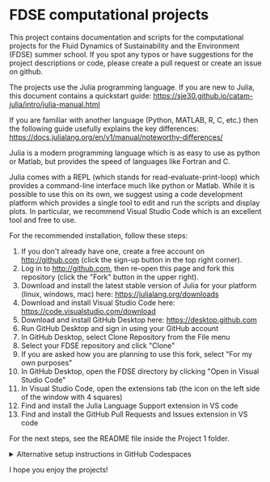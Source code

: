 # FDSE computational projects
This project contains documentation and scripts for the computational projects for the Fluid Dynamics of Sustainability and the Environment (FDSE) summer school. If you spot any typos or have suggestions for the project descriptions or code, please create a pull request or create an issue on github.

The projects use the Julia programming language. 
If you are new to Julia, this document contains a quickstart guide:
https://sje30.github.io/catam-julia/intro/julia-manual.html

If you are familiar with another language (Python, MATLAB, R, C, etc.) then the following guide usefully explains the key differences:
https://docs.julialang.org/en/v1/manual/noteworthy-differences/

Julia is a modern programming language which is as easy to use as python or Matlab, but provides the speed of languages like Fortran and C.

Julia comes with a REPL (which stands for read-evaluate-print-loop) which provides a command-line interface much like python or Matlab. While it is possible to use this on its own, we suggest using a code development platform which provides a single tool to edit and run the scripts and display plots. In particular, we recommend Visual Studio Code which is an excellent tool and free to use.

For the recommended installation, follow these steps:
1. If you don't already have one, create a free account on http://github.com (click the sign-up button in the top right corner).
2. Log in to http://github.com, then re-open this page and fork this repository (click the "Fork" button in the upper right).
4. Download and install the latest stable version of Julia for your platform (linux, windows, mac) here: https://julialang.org/downloads
5. Download and install Visual Studio Code here: https://code.visualstudio.com/download
6. Download and install GitHub Desktop here: https://desktop.github.com
7. Run GitHub Desktop and sign in using your GitHub account
8. In GitHub Desktop, select Clone Repository from the File menu
9. Select your FDSE repository and click "Clone"
10. If you are asked how you are planning to use this fork, select "For my own purposes"
11. In GitHub Desktop, open the FDSE directory by clicking "Open in Visual Studio Code"
13. In Visual Studio Code, open the extensions tab (the icon on the left side of the window with 4 squares)
14. Find and install the Julia Language Support extension in VS code
15. Find and install the GitHub Pull Requests and Issues extension in VS code

For the next steps, see the README file inside the Project 1 folder.

<details>
<summary>Alternative setup instructions in GitHub Codespaces</summary>
   
An alternative way to run these projects is in [GitHub codespaces](https://github.com/features/codespaces) which is useful if you have problems installing Julia etc.

To run this way:
1. Fork this repository by clicking the "Fork" button above
2. In your fork click the "<> Code" button, move to the "Codespaces" tab, then "Creat codespaces on main"
<img width="421" alt="Screenshot 2023-09-06 at 15 24 55" src="https://github.com/jagoosw/FDSE/assets/26657828/cd90bd7e-33d8-4b02-849f-ed11b8de1a6e">

3. This will open a codespace which may take a while to setup
4. Once everything has been setup open the command palette by clicking "View > Command Palette", then select "Julia: Start REPL"
5. Once this is open type `]` to open the package manager, type `instantiate` and return, this will install the required packages and may take a while
6. Once this is done you can run the project files by opening them in the editor and clicking the run arrow in the top right corner.

You can run codespaces for 60hours a month with a normal GitHub account, or if you are a student you can [upgrade to GitHub Pro for free](https://education.github.com/pack) which will give you 180hours a month.
</details>

I hope you enjoy the projects!






   

